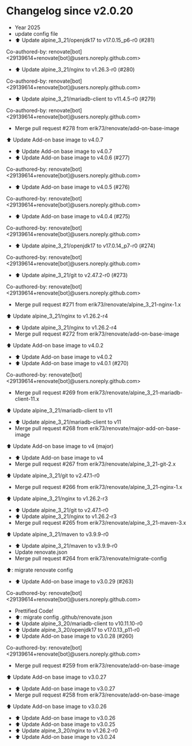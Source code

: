 # Changelog since v2.0.20
- Year 2025 
- update config file 
- ⬆️ Update alpine_3_21/openjdk17 to v17.0.15_p6-r0 (#281)

Co-authored-by: renovate[bot] <29139614+renovate[bot]@users.noreply.github.com> 
- ⬆️ Update alpine_3_21/nginx to v1.26.3-r0 (#280)

Co-authored-by: renovate[bot] <29139614+renovate[bot]@users.noreply.github.com> 
- ⬆️ Update alpine_3_21/mariadb-client to v11.4.5-r0 (#279)

Co-authored-by: renovate[bot] <29139614+renovate[bot]@users.noreply.github.com> 
- Merge pull request #278 from erik73/renovate/add-on-base-image

⬆️ Update Add-on base image to v4.0.7 
- ⬆️ Update Add-on base image to v4.0.7 
- ⬆️ Update Add-on base image to v4.0.6 (#277)

Co-authored-by: renovate[bot] <29139614+renovate[bot]@users.noreply.github.com> 
- ⬆️ Update Add-on base image to v4.0.5 (#276)

Co-authored-by: renovate[bot] <29139614+renovate[bot]@users.noreply.github.com> 
- ⬆️ Update Add-on base image to v4.0.4 (#275)

Co-authored-by: renovate[bot] <29139614+renovate[bot]@users.noreply.github.com> 
- ⬆️ Update alpine_3_21/openjdk17 to v17.0.14_p7-r0 (#274)

Co-authored-by: renovate[bot] <29139614+renovate[bot]@users.noreply.github.com> 
- ⬆️ Update alpine_3_21/git to v2.47.2-r0 (#273)

Co-authored-by: renovate[bot] <29139614+renovate[bot]@users.noreply.github.com> 
- Merge pull request #271 from erik73/renovate/alpine_3_21-nginx-1.x

⬆️ Update alpine_3_21/nginx to v1.26.2-r4 
- ⬆️ Update alpine_3_21/nginx to v1.26.2-r4 
- Merge pull request #272 from erik73/renovate/add-on-base-image

⬆️ Update Add-on base image to v4.0.2 
- ⬆️ Update Add-on base image to v4.0.2 
- ⬆️ Update Add-on base image to v4.0.1 (#270)

Co-authored-by: renovate[bot] <29139614+renovate[bot]@users.noreply.github.com> 
- Merge pull request #269 from erik73/renovate/alpine_3_21-mariadb-client-11.x

⬆️ Update alpine_3_21/mariadb-client to v11 
- ⬆️ Update alpine_3_21/mariadb-client to v11 
- Merge pull request #268 from erik73/renovate/major-add-on-base-image

⬆️ Update Add-on base image to v4 (major) 
- ⬆️ Update Add-on base image to v4 
- Merge pull request #267 from erik73/renovate/alpine_3_21-git-2.x

⬆️ Update alpine_3_21/git to v2.47.1-r0 
- Merge pull request #266 from erik73/renovate/alpine_3_21-nginx-1.x

⬆️ Update alpine_3_21/nginx to v1.26.2-r3 
- ⬆️ Update alpine_3_21/git to v2.47.1-r0 
- ⬆️ Update alpine_3_21/nginx to v1.26.2-r3 
- Merge pull request #265 from erik73/renovate/alpine_3_21-maven-3.x

⬆️ Update alpine_3_21/maven to v3.9.9-r0 
- ⬆️ Update alpine_3_21/maven to v3.9.9-r0 
- Update renovate.json 
- Merge pull request #264 from erik73/renovate/migrate-config

⬆️: migrate renovate config 
- ⬆️ Update Add-on base image to v3.0.29 (#263)

Co-authored-by: renovate[bot] <29139614+renovate[bot]@users.noreply.github.com> 
- Prettified Code! 
- ⬆️: migrate config .github/renovate.json 
- ⬆️ Update alpine_3_20/mariadb-client to v10.11.10-r0 
- ⬆️ Update alpine_3_20/openjdk17 to v17.0.13_p11-r0 
- ⬆️ Update Add-on base image to v3.0.28 (#260)

Co-authored-by: renovate[bot] <29139614+renovate[bot]@users.noreply.github.com> 
- Merge pull request #259 from erik73/renovate/add-on-base-image

⬆️ Update Add-on base image to v3.0.27 
- ⬆️ Update Add-on base image to v3.0.27 
- Merge pull request #258 from erik73/renovate/add-on-base-image

⬆️ Update Add-on base image to v3.0.26 
- ⬆️ Update Add-on base image to v3.0.26 
- ⬆️ Update Add-on base image to v3.0.25 
- ⬆️ Update alpine_3_20/nginx to v1.26.2-r0 
- ⬆️ Update Add-on base image to v3.0.24 

